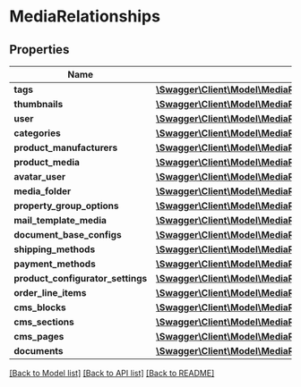 # MediaRelationships

## Properties
Name | Type | Description | Notes
------------ | ------------- | ------------- | -------------
**tags** | [**\Swagger\Client\Model\MediaRelationshipsTags**](MediaRelationshipsTags.md) |  | [optional] 
**thumbnails** | [**\Swagger\Client\Model\MediaRelationshipsThumbnails**](MediaRelationshipsThumbnails.md) |  | [optional] 
**user** | [**\Swagger\Client\Model\MediaRelationshipsUser**](MediaRelationshipsUser.md) |  | [optional] 
**categories** | [**\Swagger\Client\Model\MediaRelationshipsCategories**](MediaRelationshipsCategories.md) |  | [optional] 
**product_manufacturers** | [**\Swagger\Client\Model\MediaRelationshipsProductManufacturers**](MediaRelationshipsProductManufacturers.md) |  | [optional] 
**product_media** | [**\Swagger\Client\Model\MediaRelationshipsProductMedia**](MediaRelationshipsProductMedia.md) |  | [optional] 
**avatar_user** | [**\Swagger\Client\Model\MediaRelationshipsAvatarUser**](MediaRelationshipsAvatarUser.md) |  | [optional] 
**media_folder** | [**\Swagger\Client\Model\MediaRelationshipsMediaFolder**](MediaRelationshipsMediaFolder.md) |  | [optional] 
**property_group_options** | [**\Swagger\Client\Model\MediaRelationshipsPropertyGroupOptions**](MediaRelationshipsPropertyGroupOptions.md) |  | [optional] 
**mail_template_media** | [**\Swagger\Client\Model\MediaRelationshipsMailTemplateMedia**](MediaRelationshipsMailTemplateMedia.md) |  | [optional] 
**document_base_configs** | [**\Swagger\Client\Model\MediaRelationshipsDocumentBaseConfigs**](MediaRelationshipsDocumentBaseConfigs.md) |  | [optional] 
**shipping_methods** | [**\Swagger\Client\Model\MediaRelationshipsShippingMethods**](MediaRelationshipsShippingMethods.md) |  | [optional] 
**payment_methods** | [**\Swagger\Client\Model\MediaRelationshipsPaymentMethods**](MediaRelationshipsPaymentMethods.md) |  | [optional] 
**product_configurator_settings** | [**\Swagger\Client\Model\MediaRelationshipsProductConfiguratorSettings**](MediaRelationshipsProductConfiguratorSettings.md) |  | [optional] 
**order_line_items** | [**\Swagger\Client\Model\MediaRelationshipsOrderLineItems**](MediaRelationshipsOrderLineItems.md) |  | [optional] 
**cms_blocks** | [**\Swagger\Client\Model\MediaRelationshipsCmsBlocks**](MediaRelationshipsCmsBlocks.md) |  | [optional] 
**cms_sections** | [**\Swagger\Client\Model\MediaRelationshipsCmsSections**](MediaRelationshipsCmsSections.md) |  | [optional] 
**cms_pages** | [**\Swagger\Client\Model\MediaRelationshipsCmsPages**](MediaRelationshipsCmsPages.md) |  | [optional] 
**documents** | [**\Swagger\Client\Model\MediaRelationshipsDocuments**](MediaRelationshipsDocuments.md) |  | [optional] 

[[Back to Model list]](../../README.md#documentation-for-models) [[Back to API list]](../../README.md#documentation-for-api-endpoints) [[Back to README]](../../README.md)

